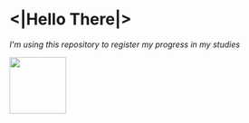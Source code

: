 # <|Hello There|>
    
    
_I'm using this repository to register my progress in my studies_

<img src="https://upload.wikimedia.org/wikipedia/commons/thumb/d/d9/Node.js_logo.svg/1280px-Node.js_logo.svg.png" width="100"/>
